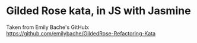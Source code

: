 # Gilded Rose kata, in JS with Jasmine

Taken from Emily Bache's GitHub: <https://github.com/emilybache/GildedRose-Refactoring-Kata>

